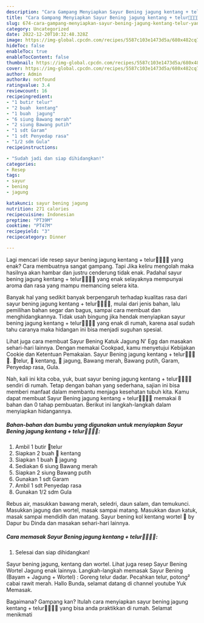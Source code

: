 ```yaml
---
description: "Cara Gampang Menyiapkan Sayur Bening jagung kentang + telur👩🏻‍🍳🥚 yang Lezat Sekali"
title: "Cara Gampang Menyiapkan Sayur Bening jagung kentang + telur👩🏻‍🍳🥚 yang Lezat Sekali"
slug: 674-cara-gampang-menyiapkan-sayur-bening-jagung-kentang-telur-yang-lezat-sekali
category: Uncategorized
date: 2022-12-20T10:32:48.328Z
image: https://img-global.cpcdn.com/recipes/5587c103e1473d5a/680x482cq70/sayur-bening-jagung-kentang-telur-foto-resep-utama.jpg
hideToc: false
enableToc: true
enableTocContent: false
thumbnail: https://img-global.cpcdn.com/recipes/5587c103e1473d5a/680x482cq70/sayur-bening-jagung-kentang-telur-foto-resep-utama.jpg
cover: https://img-global.cpcdn.com/recipes/5587c103e1473d5a/680x482cq70/sayur-bening-jagung-kentang-telur-foto-resep-utama.jpg
author: Admin
authorAv: notfound
ratingvalue: 3.4
reviewcount: 16
recipeingredient:
- "1 butir telur"
- "2 buah  kentang"
- "1 buah  jagung"
- "6 siung Bawang merah"
- "2 siung Bawang putih"
- "1 sdt Garam"
- "1 sdt Penyedap rasa"
- "1/2 sdm Gula"
recipeinstructions:

- "Sudah jadi dan siap dihidangkan!"
categories:
- Resep
tags:
- sayur
- bening
- jagung

katakunci: sayur bening jagung 
nutrition: 271 calories
recipecuisine: Indonesian
preptime: "PT39M"
cooktime: "PT47M"
recipeyield: "3"
recipecategory: Dinner

---
```



Lagi mencari ide resep sayur bening jagung kentang + telur👩🏻‍🍳🥚 yang enak? Cara membuatnya sangat gampang. Tapi Jika keliru mengolah maka hasilnya akan hambar dan justru cenderung tidak enak. Padahal sayur bening jagung kentang + telur👩🏻‍🍳🥚 yang enak selayaknya mempunyai aroma dan rasa yang mampu memancing selera kita.


Banyak hal yang sedikit banyak berpengaruh terhadap kualitas rasa dari sayur bening jagung kentang + telur👩🏻‍🍳🥚, mulai dari jenis bahan, lalu pemilihan bahan segar dan bagus, sampai cara membuat dan menghidangkannya. Tidak usah bingung jika hendak menyiapkan sayur bening jagung kentang + telur👩🏻‍🍳🥚 yang enak di rumah, karena asal sudah tahu caranya maka hidangan ini bisa menjadi suguhan spesial.

Lihat juga cara membuat Sayur Bening Katuk Jagung N&#39; Egg dan masakan sehari-hari lainnya. Dengan memakai Cookpad, kamu menyetujui Kebijakan Cookie dan Ketentuan Pemakaian. Sayur Bening jagung kentang + telur👩🏻‍🍳🥚. 🥚telur, 🥔 kentang, 🌽 jagung, Bawang merah, Bawang putih, Garam, Penyedap rasa, Gula.


Nah, kali ini kita coba, yuk, buat sayur bening jagung kentang + telur👩🏻‍🍳🥚 sendiri di rumah. Tetap dengan bahan yang sederhana, sajian ini bisa memberi manfaat dalam membantu menjaga kesehatan tubuh kita. Kamu dapat membuat Sayur Bening jagung kentang + telur👩🏻‍🍳🥚 memakai 8 bahan dan 0 tahap pembuatan. Berikut ini langkah-langkah dalam menyiapkan hidangannya.

<!--inarticleads1-->

##### Bahan-bahan dan bumbu yang digunakan untuk menyiapkan Sayur Bening jagung kentang + telur👩🏻‍🍳🥚:

1. Ambil 1 butir 🥚telur
1. Siapkan 2 buah 🥔 kentang
1. Siapkan 1 buah 🌽 jagung
1. Sediakan 6 siung Bawang merah
1. Siapkan 2 siung Bawang putih
1. Gunakan 1 sdt Garam
1. Ambil 1 sdt Penyedap rasa
1. Gunakan 1/2 sdm Gula


Rebus air, masukkan bawang merah, seledri, daun salam, dan temukunci. Masukkan jagung dan wortel, masak sampai matang. Masukkan daun katuk, masak sampai mendidih dan matang. Sayur bening kol kentang wortel 🥕 by Dapur bu Dinda dan masakan sehari-hari lainnya. 

<!--inarticleads2-->

##### Cara memasak Sayur Bening jagung kentang + telur👩🏻‍🍳🥚:


1. Selesai dan siap dihidangkan!

Sayur bening jagung, kentang dan wortel. Lihat juga resep Sayur Bening Wortel Jagung enak lainnya. Langkah-langkah memasak Sayur Bening (Bayam + Jagung + Wortel) : Goreng telur dadar. Pecahkan telur, potong² cabai rawit merah. Hallo Bunda, selamat datang di channel youtube Yuk Memasak. 

Bagaimana? Gampang kan? Itulah cara menyiapkan sayur bening jagung kentang + telur👩🏻‍🍳🥚 yang bisa anda praktikkan di rumah. Selamat menikmati
